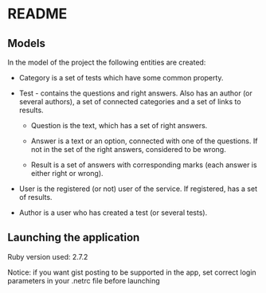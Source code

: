 # README

## Models

In the model of the project the following entities are created:

* Category is a set of tests which have some common property.

* Test - contains the questions and right answers.
Also has an author (or several authors), a set of connected categories
and a set of links to results.

  * Question is the text, which has a set of right answers.

  * Answer is a text or an option, connected with one of the questions.
If not in the set of the right answers, considered to be wrong.

  * Result is a set of answers with corresponding marks (each answer is either right or wrong).

* User is the registered (or not) user of the service.
If registered, has a set of results.

* Author is a user who has created a test (or several tests).

## Launching the application

Ruby version used: 2.7.2

Notice: if you want gist posting to be supported in the app,
set correct login parameters in your .netrc file before launching
